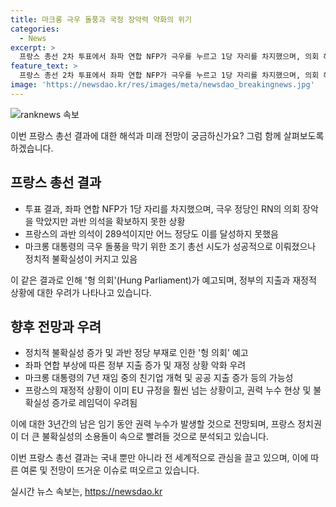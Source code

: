 ```yaml
---
title: 마크롱 극우 돌풍과 국정 장악력 약화의 위기
categories:
  - News
excerpt: >
  프랑스 총선 2차 투표에서 좌파 연합 NFP가 극우를 누르고 1당 자리를 차지했으며, 의회 해산과 조기 총선을 예고하고있다. 이로 인해 마크롱 대통령의 정책이 무산 위기에 처해있으며 해외 언론들은 프랑스에게 힘든 시기가 닥쳤을 것으로 보고 있다. NFP의 승리에도 불구하고 의회에서 과반 정당이 없는 헝 의회가 예고되는 등 정치적 불확실성이 높아졌으며, 마크롱 대통령의 잔여 임기 동안 권력 누수가 발생할 것으로 전망되고 있다. 이번 선거 결과는 프랑스 정치권에 더 큰 불확실성을 가져올 것으로 분석되고 있다.
feature_text: >
  프랑스 총선 2차 투표에서 좌파 연합 NFP가 극우를 누르고 1당 자리를 차지했으며, 의회 해산과 조기 총선을 예고하고있다. 이로 인해 마크롱 대통령의 정책이 무산 위기에 처해있으며 해외 언론들은 프랑스에게 힘든 시기가 닥쳤을 것으로 보고 있다. NFP의 승리에도 불구하고 의회에서 과반 정당이 없는 헝 의회가 예고되는 등 정치적 불확실성이 높아졌으며, 마크롱 대통령의 잔여 임기 동안 권력 누수가 발생할 것으로 전망되고 있다. 이번 선거 결과는 프랑스 정치권에 더 큰 불확실성을 가져올 것으로 분석되고 있다.
image: 'https://newsdao.kr/res/images/meta/newsdao_breakingnews.jpg'
---
```


<p><img src="https://newsdao.kr/res/images/meta/newsdao_breakingnews.jpg" alt="ranknews 속보" /></p>

<p>이번 프랑스 총선 결과에 대한 해석과 미래 전망이 궁금하신가요? 그럼 함께 살펴보도록 하겠습니다.</p>

<h2 data-ke-size="size26">프랑스 총선 결과</h2>

<ul>
  <li>투표 결과, 좌파 연합 NFP가 1당 자리를 차지했으며, 극우 정당인 RN의 의회 장악을 막았지만 과반 의석을 확보하지 못한 상황</li>
  <li>프랑스의 과반 의석이 289석이지만 어느 정당도 이를 달성하지 못했음</li>
  <li>마크롱 대통령의 극우 돌풍을 막기 위한 조기 총선 시도가 성공적으로 이뤄졌으나 정치적 불확실성이 커지고 있음</li>
</ul>

<p data-ke-size="size16"></p>

<p>이 같은 결과로 인해 '헝 의회'(Hung Parliament)가 예고되며, 정부의 지출과 재정적 상황에 대한 우려가 나타나고 있습니다.</p>

<h2 data-ke-size="size26">향후 전망과 우려</h2>

<ul>
  <li>정치적 불확실성 증가 및 과반 정당 부재로 인한 '헝 의회' 예고</li>
  <li>좌파 연합 부상에 따른 정부 지출 증가 및 재정 상황 악화 우려</li>
  <li>마크롱 대통령의 7년 재임 중의 친기업 개혁 및 공공 지출 증가 등의 가능성</li>
  <li>프랑스의 재정적 상황이 이미 EU 규정을 훨씬 넘는 상황이고, 권력 누수 현상 및 불확실성 증가로 레임덕이 우려됨</li>
</ul>

<p>이에 대한 3년간의 남은 임기 동안 권력 누수가 발생할 것으로 전망되며, 프랑스 정치권이 더 큰 불확실성의 소용돌이 속으로 빨려들 것으로 분석되고 있습니다.</p>

<p>이번 프랑스 총선 결과는 국내 뿐만 아니라 전 세계적으로 관심을 끌고 있으며, 이에 따른 여론 및 전망이 뜨거운 이슈로 떠오르고 있습니다.</p>
실시간 뉴스 속보는, <a href="https://newsdao.kr" rel="dofollow">https://newsdao.kr</a>


